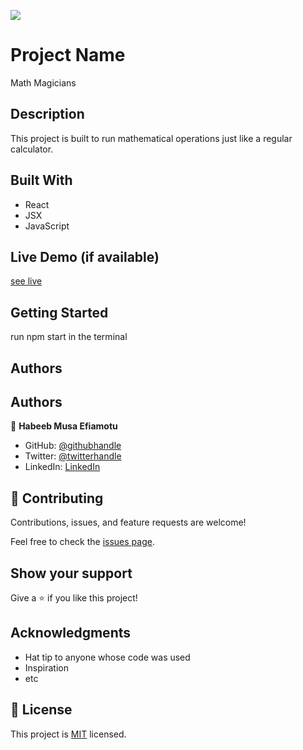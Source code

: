 ![](https://img.shields.io/badge/Microverse-blueviolet)

# Project Name
Math Magicians
## Description
This project is built to run mathematical operations just like a regular calculator. 
## Built With

- React
- JSX
- JavaScript

## Live Demo (if available)

[see live](https://mathematics-magicians-app.netlify.app/)


## Getting Started
run npm start in the terminal 


## Authors

## Authors

👤 **Habeeb Musa Efiamotu**

- GitHub: [@githubhandle](https://github.com/Efiamotu-1)
- Twitter: [@twitterhandle](https://twitter.com/EFYAMOTU)
- LinkedIn: [LinkedIn](https://www.linkedin.com/in/musa-habeeb/)


## 🤝 Contributing

Contributions, issues, and feature requests are welcome!

Feel free to check the [issues page](../../issues/).

## Show your support

Give a ⭐️ if you like this project!

## Acknowledgments

- Hat tip to anyone whose code was used
- Inspiration
- etc

## 📝 License
This project is [MIT](./MIT.md) licensed.
